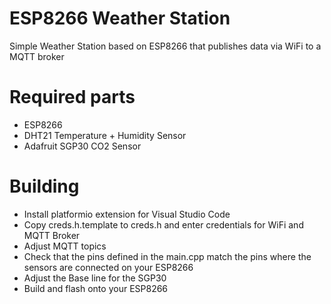 # ESP8266 Weather Station
Simple Weather Station based on ESP8266 that publishes data via WiFi to a MQTT broker

# Required parts
- ESP8266
- DHT21 Temperature + Humidity Sensor
- Adafruit SGP30 CO2 Sensor

# Building
- Install platformio extension for Visual Studio Code
- Copy creds.h.template to creds.h and enter credentials for WiFi and MQTT Broker
- Adjust MQTT topics
- Check that the pins defined in the main.cpp match the pins where the sensors are connected on your ESP8266
- Adjust the Base line for the SGP30
- Build and flash onto your ESP8266